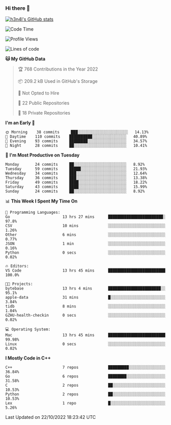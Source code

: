### Hi there 👋

[![h3n4l's GitHub stats](https://github-readme-stats.vercel.app/api?username=h3n4l&count_private=true&show_icons=true&theme=radical)](https://github.com/h3n4l/github-readme-stats)

<!--START_SECTION:waka-->
![Code Time](http://img.shields.io/badge/Code%20Time-771%20hrs%201%20min-blue)

![Profile Views](http://img.shields.io/badge/Profile%20Views-6-blue)

![Lines of code](https://img.shields.io/badge/From%20Hello%20World%20I%27ve%20Written-44%20Thousand%20lines%20of%20code-blue)

**🐱 My GitHub Data** 

> 🏆 768 Contributions in the Year 2022
 > 
> 📦 209.2 kB Used in GitHub's Storage 
 > 
> 🚫 Not Opted to Hire
 > 
> 📜 22 Public Repositories 
 > 
> 🔑 18 Private Repositories  
 > 
**I'm an Early 🐤** 

```text
🌞 Morning    38 commits     ███░░░░░░░░░░░░░░░░░░░░░░   14.13% 
🌆 Daytime    110 commits    ██████████░░░░░░░░░░░░░░░   40.89% 
🌃 Evening    93 commits     ████████░░░░░░░░░░░░░░░░░   34.57% 
🌙 Night      28 commits     ██░░░░░░░░░░░░░░░░░░░░░░░   10.41%

```
📅 **I'm Most Productive on Tuesday** 

```text
Monday       24 commits     ██░░░░░░░░░░░░░░░░░░░░░░░   8.92% 
Tuesday      59 commits     █████░░░░░░░░░░░░░░░░░░░░   21.93% 
Wednesday    34 commits     ███░░░░░░░░░░░░░░░░░░░░░░   12.64% 
Thursday     36 commits     ███░░░░░░░░░░░░░░░░░░░░░░   13.38% 
Friday       49 commits     ████░░░░░░░░░░░░░░░░░░░░░   18.22% 
Saturday     43 commits     ████░░░░░░░░░░░░░░░░░░░░░   15.99% 
Sunday       24 commits     ██░░░░░░░░░░░░░░░░░░░░░░░   8.92%

```


📊 **This Week I Spent My Time On** 

```text
💬 Programming Languages: 
Go                       13 hrs 27 mins      ████████████████████████░   97.8% 
CSV                      10 mins             ░░░░░░░░░░░░░░░░░░░░░░░░░   1.26% 
Other                    6 mins              ░░░░░░░░░░░░░░░░░░░░░░░░░   0.77% 
JSON                     1 min               ░░░░░░░░░░░░░░░░░░░░░░░░░   0.16% 
Python                   0 secs              ░░░░░░░░░░░░░░░░░░░░░░░░░   0.02%

🔥 Editors: 
VS Code                  13 hrs 45 mins      █████████████████████████   100.0%

🐱‍💻 Projects: 
bytebase                 13 hrs 4 mins       ███████████████████████░░   95.1% 
apple-data               31 mins             █░░░░░░░░░░░░░░░░░░░░░░░░   3.84% 
tidb                     8 mins              ░░░░░░░░░░░░░░░░░░░░░░░░░   1.04% 
GZHU-health-checkin      0 secs              ░░░░░░░░░░░░░░░░░░░░░░░░░   0.02%

💻 Operating System: 
Mac                      13 hrs 45 mins      █████████████████████████   99.98% 
Linux                    0 secs              ░░░░░░░░░░░░░░░░░░░░░░░░░   0.02%

```

**I Mostly Code in C++** 

```text
C++                      7 repos             █████████░░░░░░░░░░░░░░░░   36.84% 
Go                       6 repos             ████████░░░░░░░░░░░░░░░░░   31.58% 
C                        2 repos             ██░░░░░░░░░░░░░░░░░░░░░░░   10.53% 
Python                   2 repos             ██░░░░░░░░░░░░░░░░░░░░░░░   10.53% 
Lex                      1 repo              █░░░░░░░░░░░░░░░░░░░░░░░░   5.26%

```



 Last Updated on 22/10/2022 18:23:42 UTC
<!--END_SECTION:waka-->

